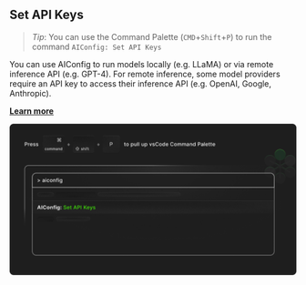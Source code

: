 ## Set API Keys

> _Tip_: You can use the Command Palette (`CMD`+`Shift`+`P`) to run the command `AIConfig: Set API Keys`

You can use AIConfig to run models locally (e.g. LLaMA) or via remote inference API (e.g. GPT-4).
For remote inference, some model providers require an API key to access their inference API (e.g. OpenAI, Google, Anthropic).

**[Learn more](https://aiconfig.lastmileai.dev/docs/getting-started#setup-your-api-keys)**

![alt](apiKeys.png)
